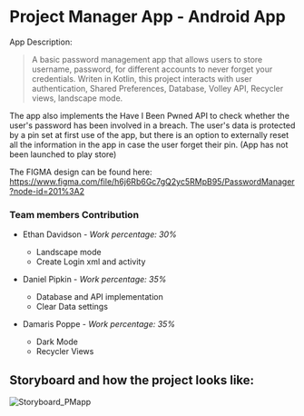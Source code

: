 # Project Manager App - Android App

App Description:
>A basic password management app that allows users to store username, password, for different accounts to never forget your credentials. Writen in Kotlin, this project interacts with user authentication, Shared Preferences, Database, Volley API, Recycler views, landscape mode.

The app also implements the Have I Been Pwned API to check whether the user's password has been involved in a breach. 
The user's data is protected by a pin set at first use of the app, but there is an option to externally reset all the information
in the app in case the user forget their pin. (App has not been launched to play store)

The FIGMA design can be found here: https://www.figma.com/file/h6j6Rb6Gc7gQ2yc5RMpB95/PasswordManager?node-id=201%3A2


### Team members Contribution


- Ethan Davidson - <i>Work percentage: 30% </i> </br>
  - Landscape mode
  - Create Login xml and activity

- Daniel Pipkin - <i>Work percentage: 35% </i> </br>
  - Database and API implementation
  - Clear Data settings

- Damaris Poppe - <i>Work percentage: 35% </i> </br>
  - Dark Mode
  - Recycler Views

## Storyboard and how the project looks like:

![Storyboard_PMapp](https://user-images.githubusercontent.com/70035439/182038844-694035d0-5430-4845-a8f2-76ece9c78b3d.png)
